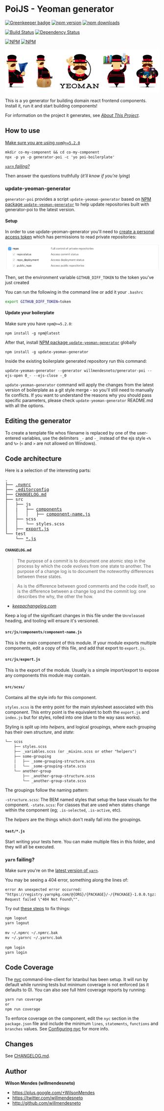 # PoiJS -  Yeoman generator 

[![Greenkeeper badge](https://badges.greenkeeper.io/willmendesneto/generator-poi.svg)](https://greenkeeper.io/)
[![npm version](https://badge.fury.io/js/generator-poi.svg)](http://badge.fury.io/js/generator-poi) [![npm downloads](https://img.shields.io/npm/dm/generator-poi.svg)](https://npmjs.org/generator-poi)

[![Build Status](https://travis-ci.org/willmendesneto/generator-poi.svg?branch=master)](https://travis-ci.org/willmendesneto/generator-poi)
[![Dependency Status](https://david-dm.org/willmendesneto/generator-poi.svg)](https://david-dm.org/willmendesneto/generator-poi)

[![NPM](https://nodei.co/npm/generator-poi.png?downloads=true&downloadRank=true&stars=true)](https://npmjs.org/generator-poi)
[![NPM](https://nodei.co/npm-dl/generator-poi.png?height=3&months=3)](https://npmjs.org/generator-poi)


![Yeoman](./assets/yeoman-masthead.png)

This is a yo generator for building domain react frontend components. Install it, run it and start building components!

For information on the project it generates, see _[About This
Project](/app/templates/README.md#about-this-project)_.


## How to use

[Make sure you are using `npm@>=5.2.0`](https://docs.npmjs.com/getting-started/installing-node)

```
mkdir co-my-component && cd co-my-component
npx -p yo -p generator-poi -c 'yo poi-boilerplate'
```

_[`yarn` failing?](#yarn-failing)_

Then answer the questions truthfully (_it'll know if you're lying_)


### update-yeoman-generator

`generator-poi` provides a script `update-yeoman-generator` based on [NPM package `update-yeoman-generator`](https://github.com/willmendesneto/update-yeoman-generator) to help update repositories built with generator-poi
to the latest version.


#### Setup

In order to use update-yeoman-generator you'll need to
[create a personal access token](https://github.com/settings/tokens)
which has permissions to read private repositories:

![Token permissions](./assets/token.png)

Then, set the environment variable `GITHUB_DIFF_TOKEN` to the token you've just created

You can run the following in the command line or add it your `.bashrc`

```bash
export GITHUB_DIFF_TOKEN=token
```


#### Update your boilerplate

Make sure you have `npm@>=5.2.0`:

```
npm install -g npm@latest
```

After that, install [NPM package `update-yeoman-generator`](https://github.com/willmendesneto/update-yeoman-generator) globally

```
npm install -g update-yeoman-generator
```

Inside the existing boilerplate generated repository run this command:

```
update-yeoman-generator --generator willmendesneto/generator-poi --ejs-open 0_- --ejs-close -_0
```

`update-yeoman-generator` command will apply the changes from the latest version of boilerplate as a git style merge - so you'll still need to manually fix conflicts. If you want to understand the reasons why you should pass specific parameters, please check `update-yeoman-generator` README.md with all the options.


## Editing the generator

To create a template file whos filename is replaced by one of the user-entered
variables, use the delimiters `_-` and `-_` instead of the ejs style `<%` and
`%>` (`<` and `>` are not allowed on Windows).


## Code architecture


Here is a selection of the interesting parts:

<pre>
.
├── <a href="#nvmrc" title=".nvmrc file">.nvmrc</a>
├── <a href="#editorconfig" title=".editorconfig file">.editorconfig</a>
├── <a href="#changelog" title="changelog file">CHANGELOG.md</a>
├── src
│   ├── js
│   |   ├── <a href="#srccomponents" title="Description of components folder">components</a>
│   │   │   ├── <a href="#srcjscomponentscomponent-namejs" title="Description of component-name.js">component-name.js</a>
│   ├── scss
│   │   └── styles.scss
│   ├── <a href="#srcjsexportjs" title="Description of export.js">export.js</a>
└── test
    └── <a href="#testjs" title="Description of test files">*.js</a>
</pre>


#### `CHANGELOG.md`

> The purpose of a commit is to document one atomic step in the process by which
> the code evolves from one state to another.
> The purpose of a change log is to document the noteworthy differences between
> these states.

> As is the difference between good comments and the code itself,
> so is the difference between a change log and the commit log:
> one describes the why,
> the other the how.

- _[keepachangelog.com](http://keepachangelog.com/)_

Keep a log of the significant changes in this file under the `Unreleased`
heading,
and tooling will ensure it's versioned.

#### `src/js/components/component-name.js`

This is the main component of this module. If your module exports multiple
components, edit a copy of this file, and add that export to `export.js`.

#### `src/js/export.js`

This is the export of the module. Usually is a simple import/export to
expose any components this module may contain.

#### `src/scss/`

Contains all the style info for this component.

`styles.scss` is the entry point for the main stylesheet associated with this
component. This entry point is the equivalent to both the `export.js` and
`index.js` but for styles, rolled into one (due to the way sass works).

Styling is split up into _helpers_, and logical groupings, where each grouping
has their own _structure_, and _state_:

```
└── scss
    ├── styles.scss
    ├── _variables.scss (or _mixins.scss or other "helpers")
    ├── some-grouping
    │   ├── _some-grouping-structure.scss
    │   └── _some-grouping-state.scss
    └── another-group
        ├── _another-group-structure.scss
        └── _another-group-state.scss
```

The groupings follow the naming pattern:

`-structure.scss`: The BEM named styles that setup the base visuals for the
component.
`-state.scss`: For classes that are used when states change within the
component (eg; `.is-selected`, `.is-active`, etc).

The _helpers_ are the things which don't really fall into the groupings.


#### `test/*.js`

Start writing your tests here. You can make multiple files in this folder, and
they will all be executed.


### `yarn` failing?

Make sure you're on the [latest version of `yarn`](https://yarnpkg.com/en/docs/install).

You may be seeing a 404 error, something along the lines of:

```
error An unexpected error occurred: "https://registry.yarnpkg.com/@{ORG}/{PACKAGE}/-/{PACKAGE}-1.0.0.tgz: Request failed \"404 Not Found\"".
```

Try out [these steps](https://github.com/yarnpkg/yarn/issues/521#issuecomment-280565157) to fix things:

```shell
npm logout
yarn logout

mv ~/.npmrc ~/.npmrc.bak
mv ~/.yarnrc ~/.yarnrc.bak

npm login
yarn login
```


## Code Coverage

The [nyc](https://github.com/istanbuljs/nyc) command-line-client for Istanbul has been setup.
It will run by default while running tests but minimum coverage is not enforced (as it defaults to 0).
You can also see full html coverage reports by running:

```shell
yarn run coverage
or
npm run coverage
```

To enforce coverage on the component, edit the `nyc` section in the `package.json` file
and include the minimum `lines`, `statements`, `functions` and `branches` values.
See [Configuring nyc](https://github.com/istanbuljs/nyc#configuring-nyc) for more info.


## Changes

See [CHANGELOG.md](./CHANGELOG.md).


## Author

**Wilson Mendes (willmendesneto)**
+ <https://plus.google.com/+WilsonMendes>
+ <https://twitter.com/willmendesneto>
+ <http://github.com/willmendesneto>
